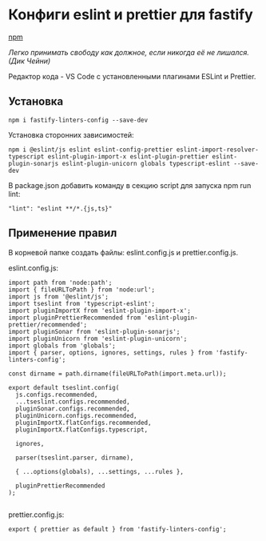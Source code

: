 # Конфиги eslint и prettier для fastify

[npm](https://www.npmjs.com/package/fastify-linters-config)

_Легко принимать свободу как должное, если никогда её не лишался. (Дик Чейни)_

Редактор кода - VS Code с установленными плагинами ESLint и Prettier.

## Установка

`npm i fastify-linters-config --save-dev`

Установка сторонних зависимостей:

`npm i @eslint/js eslint eslint-config-prettier eslint-import-resolver-typescript eslint-plugin-import-x eslint-plugin-prettier eslint-plugin-sonarjs eslint-plugin-unicorn globals typescript-eslint --save-dev`

В package.json добавить команду в секцию script для запуска npm run lint:

`"lint": "eslint **/*.{js,ts}"`

## Применение правил

В корневой папке создать файлы: eslint.config.js и prettier.config.js.

eslint.config.js:

```
import path from 'node:path';
import { fileURLToPath } from 'node:url';
import js from '@eslint/js';
import tseslint from 'typescript-eslint';
import pluginImportX from 'eslint-plugin-import-x';
import pluginPrettierRecommended from 'eslint-plugin-prettier/recommended';
import pluginSonar from 'eslint-plugin-sonarjs';
import pluginUnicorn from 'eslint-plugin-unicorn';
import globals from 'globals';
import { parser, options, ignores, settings, rules } from 'fastify-linters-config';

const dirname = path.dirname(fileURLToPath(import.meta.url));

export default tseslint.config(
  js.configs.recommended,
  ...tseslint.configs.recommended,
  pluginSonar.configs.recommended,
  pluginUnicorn.configs.recommended,
  pluginImportX.flatConfigs.recommended,
  pluginImportX.flatConfigs.typescript,

  ignores,

  parser(tseslint.parser, dirname),

  { ...options(globals), ...settings, ...rules },

  pluginPrettierRecommended
);


```

prettier.config.js:

```
export { prettier as default } from 'fastify-linters-config';

```

